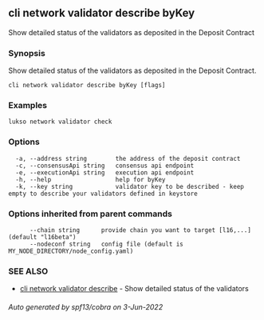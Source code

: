 ## cli network validator describe byKey

Show detailed status of the validators as deposited in the Deposit Contract

### Synopsis

Show detailed status of the validators as deposited in the Deposit Contract.

```
cli network validator describe byKey [flags]
```

### Examples

```
lukso network validator check
```

### Options

```
  -a, --address string        the address of the deposit contract
  -c, --consensusApi string   consensus api endpoint
  -e, --executionApi string   execution api endpoint
  -h, --help                  help for byKey
  -k, --key string            validator key to be described - keep empty to describe your validators defined in keystore
```

### Options inherited from parent commands

```
      --chain string      provide chain you want to target [l16,...] (default "l16beta")
      --nodeconf string   config file (default is MY_NODE_DIRECTORY/node_config.yaml)
```

### SEE ALSO

* [cli network validator describe](cli_network_validator_describe.md)	 - Show detailed status of the validators

###### Auto generated by spf13/cobra on 3-Jun-2022
